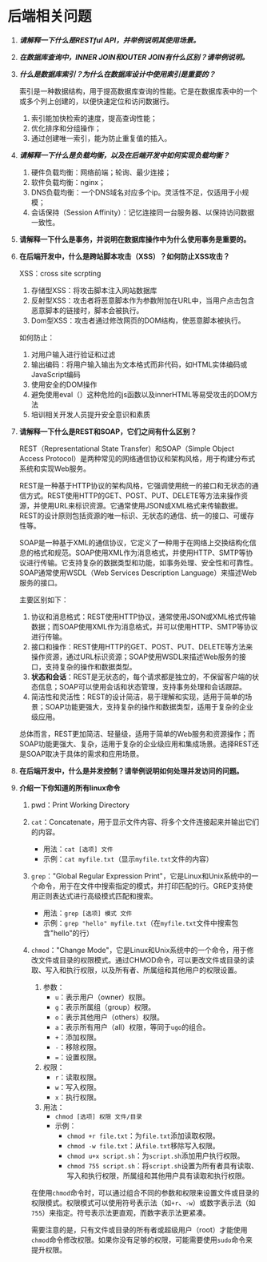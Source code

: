# 后端相关问题

1. ***请解释一下什么是RESTful API，并举例说明其使用场景。***

2. ***在数据库查询中，INNER JOIN和OUTER JOIN有什么区别？请举例说明。***

3. ***什么是数据库索引？为什么在数据库设计中使用索引是重要的？***

   索引是一种数据结构，用于提高数据库查询的性能。它是在数据库表中的一个或多个列上创建的，以便快速定位和访问数据行。

   1. 索引能加快检索的速度，提高查询性能；
   2. 优化排序和分组操作；
   3. 通过创建唯一索引，能为防止重复值的插入。

4. ***请解释一下什么是负载均衡，以及在后端开发中如何实现负载均衡？***

   1. 硬件负载均衡：网络前端；轮询、最少连接；
   2. 软件负载均衡：nginx；
   3. DNS负载均衡：一个DNS域名对应多个ip。灵活性不足，仅适用于小规模；
   4. 会话保持（Session Affinity）：记忆连接同一台服务器、以保持访问数据一致性。

5. **请解释一下什么是事务，并说明在数据库操作中为什么使用事务是重要的。**

6. **在后端开发中，什么是跨站脚本攻击（XSS）？如何防止XSS攻击？**

   XSS：cross site scrpting

   1. 存储型XSS：将攻击脚本注入网站数据库
   2. 反射型XSS：攻击者将恶意脚本作为参数附加在URL中，当用户点击包含恶意脚本的链接时，脚本会被执行。
   3. Dom型XSS：攻击者通过修改网页的DOM结构，使恶意脚本被执行。

   如何防止：

   1. 对用户输入进行验证和过滤
   2. 输出编码：将用户输入输出为文本格式而非代码，如HTML实体编码或JavaScript编码
   3. 使用安全的DOM操作
   4. 避免使用eval（）这种危险的js函数以及innerHTML等易受攻击的DOM方法
   5. 培训相关开发人员提升安全意识和素质

7. **请解释一下什么是REST和SOAP，它们之间有什么区别？**

   REST（Representational State Transfer）和SOAP（Simple Object Access Protocol）是两种常见的网络通信协议和架构风格，用于构建分布式系统和实现Web服务。

   REST是一种基于HTTP协议的架构风格，它强调使用统一的接口和无状态的通信方式。REST使用HTTP的GET、POST、PUT、DELETE等方法来操作资源，并使用URL来标识资源。它通常使用JSON或XML格式来传输数据。REST的设计原则包括资源的唯一标识、无状态的通信、统一的接口、可缓存性等。

   SOAP是一种基于XML的通信协议，它定义了一种用于在网络上交换结构化信息的格式和规范。SOAP使用XML作为消息格式，并使用HTTP、SMTP等协议进行传输。它支持复杂的数据类型和功能，如事务处理、安全性和可靠性。SOAP通常使用WSDL（Web Services Description Language）来描述Web服务的接口。

   主要区别如下：

   1. 协议和消息格式：REST使用HTTP协议，通常使用JSON或XML格式传输数据；而SOAP使用XML作为消息格式，并可以使用HTTP、SMTP等协议进行传输。
   2. 接口和操作：REST使用HTTP的GET、POST、PUT、DELETE等方法来操作资源，通过URL标识资源；SOAP使用WSDL来描述Web服务的接口，支持复杂的操作和数据类型。
   3. **状态和会话**：REST是无状态的，每个请求都是独立的，不保留客户端的状态信息；SOAP可以使用会话和状态管理，支持事务处理和会话跟踪。
   4. 简洁性和灵活性：REST的设计简洁，易于理解和实现，适用于简单的场景；SOAP功能更强大，支持复杂的操作和数据类型，适用于复杂的企业级应用。

   总体而言，REST更加简洁、轻量级，适用于简单的Web服务和资源操作；而SOAP功能更强大、复杂，适用于复杂的企业级应用和集成场景。选择REST还是SOAP取决于具体的需求和应用场景。

8. **在后端开发中，什么是并发控制？请举例说明如何处理并发访问的问题。**

9. **介绍一下你知道的所有linux命令**

   1. pwd：Print Working Directory
   2. `cat`：Concatenate，用于显示文件内容、将多个文件连接起来并输出它们的内容。
      - 用法：`cat [选项] 文件`
      - 示例：`cat myfile.txt`（显示`myfile.txt`文件的内容）
   3. `grep`："Global Regular Expression Print"，它是Linux和Unix系统中的一个命令，用于在文件中搜索指定的模式，并打印匹配的行。GREP支持使用正则表达式进行高级模式匹配和搜索。
      - 用法：`grep [选项] 模式 文件`
      - 示例：`grep "hello" myfile.txt`（在`myfile.txt`文件中搜索包含"hello"的行）

   4. `chmod`："Change Mode"，它是Linux和Unix系统中的一个命令，用于修改文件或目录的权限模式。通过CHMOD命令，可以更改文件或目录的读取、写入和执行权限，以及所有者、所属组和其他用户的权限设置。

      1. 参数：
         - `u`：表示用户（owner）权限。
         - `g`：表示所属组（group）权限。
         - `o`：表示其他用户（others）权限。
         - `a`：表示所有用户（all）权限，等同于`ugo`的组合。
         - `+`：添加权限。
         - `-`：移除权限。
         - `=`：设置权限。
      2. 权限：
         - `r`：读取权限。
         - `w`：写入权限。
         - `x`：执行权限。
      3. 用法：
         - `chmod [选项] 权限 文件/目录`
         - 示例：
           - `chmod +r file.txt`：为`file.txt`添加读取权限。
           - `chmod -w file.txt`：从`file.txt`移除写入权限。
           - `chmod u+x script.sh`：为`script.sh`添加用户执行权限。
           - `chmod 755 script.sh`：将`script.sh`设置为所有者具有读取、写入和执行权限，所属组和其他用户具有读取和执行权限。

      在使用`chmod`命令时，可以通过组合不同的参数和权限来设置文件或目录的权限模式。权限模式可以使用符号表示法（如`+r`、`-w`）或数字表示法（如`755`）来指定。符号表示法更直观，而数字表示法更紧凑。

      需要注意的是，只有文件或目录的所有者或超级用户（root）才能使用`chmod`命令修改权限。如果你没有足够的权限，可能需要使用`sudo`命令来提升权限。
